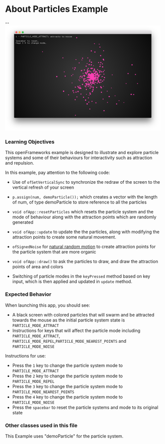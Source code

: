 # About Particles Example
--
![Screenshot of Example](particlesExample.png)

### Learning Objectives

This openFrameworks example is designed to illustrate and explore particle systems and some of their behaviours for interactivity such as attraction and repulsion. 

In this example, pay attention to the following code: 

* Use of ```ofSetVerticalSync``` to synchronize the redraw of the screen to the vertical refresh of your screen 
* ```p.assign(num, demoParticle());``` which creates a vector with the length of num, of type demoParticle to store reference to all the particles

* ```void ofApp::resetParticles``` which resets the particle system and the mode of behaviour along with the attraction points which are randomly generated 
* ```void ofApp::update``` to update the the particles, along with modifying the attraction points to create some natural movement. 
* ```ofSignedNoise``` for [natural random motion](https://github.com/openframeworks/openFrameworks/issues/1133) to create attraction points for the particle system that are more organic
* ```void ofApp::draw()``` to ask the particles to draw, and draw the attraction points of area and colors 
* Switching of particle modes in the ```keyPressed``` method based on key input, which is then applied and updated in ```update``` method.

### Expected Behavior

When launching this app, you should see:

* A black screen with colored particles that will swarm and be attracted towards the mouse as the initial particle system state is ```PARTICLE_MODE_ATTRACT```
* Instructions for keys that will affect the particle mode including ```PARTICLE_MODE_ATTRACT```, ```PARTICLE_MODE_REPEL```,```PARTICLE_MODE_NEAREST_POINTS``` and ```PARTICLE_MODE_NOISE```

Instructions for use:

* Press the ```1``` key to change the particle system mode to ```PARTICLE_MODE_ATTRACT```
* Press the ```2``` key to change the particle system mode to ```PARTICLE_MODE_REPEL```
* Press the ```3``` key to change the particle system mode to ```PARTICLE_MODE_NEAREST_POINTS```
* Press the ```4``` key to change the particle system mode to ```PARTICLE_MODE_NOISE```
* Press the ```spacebar``` to reset the particle systems and mode to its original state

### Other classes used in this file

This Example uses "demoParticle" for the particle system. 


